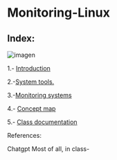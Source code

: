 # Monitoring-Linux

## Index:


![imagen](img/penguin.avif) 


1.- [Introduction](introduccion.md)

2.-[System tools.](doc.md)

3.-[Monitoring systems](sistemas.md)

4.- [Concept map](url)

5.- [Class documentation](Monitorizacion_clases_Xicobot.pdf)

References:

Chatgpt
Most of all, in class-
